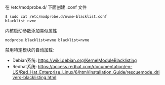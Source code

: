 
在 /etc/modprobe.d/ 下面创建 .conf 文件

```
$ sudo cat /etc/modprobe.d/nvme-blacklist.conf
blacklist nvme
```

内核启动参数添加类似属性

```
modprobe.blacklist=nvme blacklist=nvme
```


禁用特定模块的自动加载:

* Debian系统: https://wiki.debian.org/KernelModuleBlacklisting
* Redhat系统: https://access.redhat.com/documentation/en-US/Red_Hat_Enterprise_Linux/6/html/Installation_Guide/rescuemode_drivers-blacklisting.html

